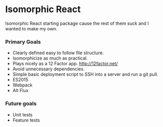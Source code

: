 # Isomorphic React 

Isomorphic React starting package cause the rest of them suck and I wanted to make my own. 

### Primary Goals
* Clearly defined easy to follow file structure.
* Isomorphicize as much as practical.
* Plays nicely as a 12 Factor app. http://12factor.net/
* Avoid unnecessary dependencies.
* Simple basic deployment script to SSH into a server and run a git pull.
* ES2015
* Webpack
* Alt Flux

### Future goals
* Unit tests
* Feature tests

